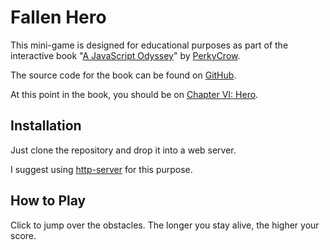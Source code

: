 # Fallen Hero

This mini-game is designed for educational purposes as part of the interactive book "[A JavaScript Odyssey](https://www.undeadjs.com/a-javascript-odyssey)" by [PerkyCrow](https://www.perkycrow.com).

The source code for the book can be found on [GitHub](https://github.com/Perky-Crow/undead).

At this point in the book, you should be on [Chapter VI: Hero](http://undeadjs.com/a-javascript-odyssey/obstacles).



## Installation

Just clone the repository and drop it into a web server.

I suggest using [http-server](https://www.npmjs.com/package/http-server) for this purpose.



## How to Play

Click to jump over the obstacles. The longer you stay alive, the higher your score.
